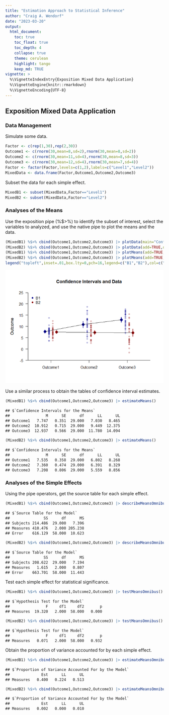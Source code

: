 ```yaml
---
title: "Estimation Approach to Statistical Inference"
author: "Craig A. Wendorf"
date: "2023-03-20"
output:
  html_document:
    toc: true
    toc_float: true
    toc_depth: 4
    collapse: true
    theme: cerulean
    highlight: tango
    keep_md: TRUE
vignette: >
  %\VignetteIndexEntry{Exposition Mixed Data Application}
  %\VignetteEngine{knitr::rmarkdown}
  %\VignetteEncoding{UTF-8}
---
```






## Exposition Mixed Data Application

### Data Management

Simulate some data.

```r
Factor <- c(rep(1,30),rep(2,30))
Outcome1 <- c(rnorm(30,mean=8,sd=2),rnorm(30,mean=8,sd=2))
Outcome2 <- c(rnorm(30,mean=11,sd=4),rnorm(30,mean=8,sd=3))
Outcome3 <- c(rnorm(30,mean=12,sd=4),rnorm(30,mean=7,sd=4))
Factor <- factor(Factor,levels=c(1,2),labels=c("Level1","Level2"))
MixedData <- data.frame(Factor,Outcome1,Outcome2,Outcome3)
```
Subset the data for each simple effect.

```r
MixedB1 <- subset(MixedData,Factor=="Level1")
MixedB2 <- subset(MixedData,Factor=="Level2")
```

### Analyses of the Means

Use the exposition pipe (%$>%) to identify the subset of interest, select the variables to analyzed, and use the native pipe to plot the means and the data.

```r
(MixedB1) %$>% cbind(Outcome1,Outcome2,Outcome3) |> plotData(main="Confidence Intervals and Data",ylim=c(-5,25),offset=-.05,method="overplot",col="darkblue")
(MixedB2) %$>% cbind(Outcome1,Outcome2,Outcome3) |> plotData(add=TRUE,offset=.05,method="overplot",col="darkred")
(MixedB1) %$>% cbind(Outcome1,Outcome2,Outcome3) |> plotMeans(add=TRUE,offset=-.15,col="darkblue",values=FALSE)
(MixedB2) %$>% cbind(Outcome1,Outcome2,Outcome3) |> plotMeans(add=TRUE,offset=.15,col="darkred",values=FALSE)
legend("topleft",inset=.01,box.lty=0,pch=16,legend=c("B1","B2"),col=c("darkblue","darkred"))
```

![](figures/Exposition-Mixed-1.png)<!-- -->

Use a similar process to obtain the tables of confidence interval estimates.

```r
(MixedB1) %$>% cbind(Outcome1,Outcome2,Outcome3) |> estimateMeans()
```

```
## $`Confidence Intervals for the Means`
##                M      SE      df      LL      UL
## Outcome1   7.747   0.351  29.000   7.030   8.465
## Outcome2  10.912   0.715  29.000   9.449  12.375
## Outcome3  12.937   0.566  29.000  11.780  14.094
```

```r
(MixedB2) %$>% cbind(Outcome1,Outcome2,Outcome3) |> estimateMeans()
```

```
## $`Confidence Intervals for the Means`
##                M      SE      df      LL      UL
## Outcome1   7.535   0.358  29.000   6.802   8.268
## Outcome2   7.360   0.474  29.000   6.391   8.329
## Outcome3   7.208   0.806  29.000   5.559   8.856
```

### Analyses of the Simple Effects

Using the pipe operators, get the source table for each simple effect.

```r
(MixedB1) %$>% cbind(Outcome1,Outcome2,Outcome3) |> describeMeansOmnibus()
```

```
## $`Source Table for the Model`
##               SS      df      MS
## Subjects 214.486  29.000   7.396
## Measures 410.476   2.000 205.238
## Error    616.129  58.000  10.623
```

```r
(MixedB2) %$>% cbind(Outcome1,Outcome2,Outcome3) |> describeMeansOmnibus()
```

```
## $`Source Table for the Model`
##               SS      df      MS
## Subjects 208.622  29.000   7.194
## Measures   1.615   2.000   0.807
## Error    663.701  58.000  11.443
```
Test each simple effect for statistical significance.

```r
(MixedB1) %$>% cbind(Outcome1,Outcome2,Outcome3) |> testMeansOmnibus()
```

```
## $`Hypothesis Test for the Model`
##                F     df1     df2       p
## Measures  19.320   2.000  58.000   0.000
```

```r
(MixedB2) %$>% cbind(Outcome1,Outcome2,Outcome3) |> testMeansOmnibus()
```

```
## $`Hypothesis Test for the Model`
##                F     df1     df2       p
## Measures   0.071   2.000  58.000   0.932
```
Obtain the proportion of variance accounted for by each simple effect.

```r
(MixedB1) %$>% cbind(Outcome1,Outcome2,Outcome3) |> estimateMeansOmnibus()
```

```
## $`Proportion of Variance Accounted For by the Model`
##              Est      LL      UL
## Measures   0.400   0.224   0.513
```

```r
(MixedB2) %$>% cbind(Outcome1,Outcome2,Outcome3) |> estimateMeansOmnibus()
```

```
## $`Proportion of Variance Accounted For by the Model`
##              Est      LL      UL
## Measures   0.002   0.000   0.010
```
